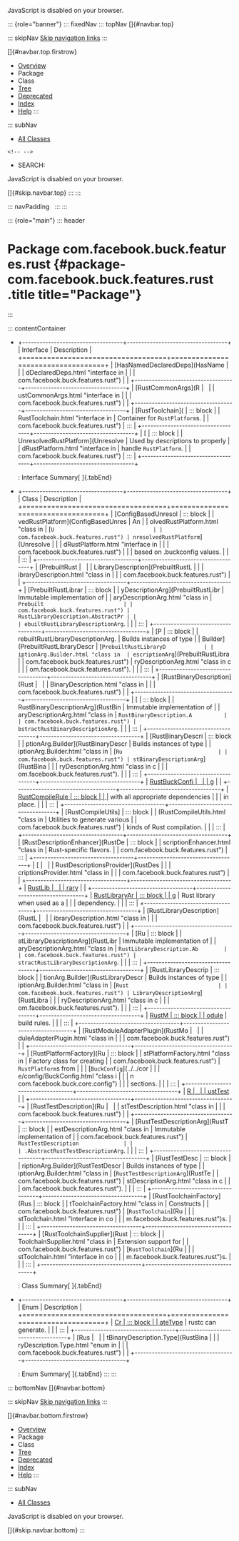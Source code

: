 <div>

JavaScript is disabled on your browser.

</div>

::: {role="banner"}
::: fixedNav
::: topNav
[]{#navbar.top}

::: skipNav
[Skip navigation links](#skip.navbar.top "Skip navigation links")
:::

[]{#navbar.top.firstrow}

-   [Overview](../../../../../index.html)
-   Package
-   Class
-   [Tree](package-tree.html)
-   [Deprecated](../../../../../deprecated-list.html)
-   [Index](../../../../../index-all.html)
-   [Help](../../../../../help-doc.html)
:::

::: subNav
-   [All Classes](../../../../../allclasses.html)

```{=html}
<!-- -->
```
-   SEARCH:

<div>

<div>

JavaScript is disabled on your browser.

</div>

</div>

[]{#skip.navbar.top}
:::
:::

::: navPadding
 
:::
:::

::: {role="main"}
::: header
# Package com.facebook.buck.features.rust {#package-com.facebook.buck.features.rust .title title="Package"}
:::

::: contentContainer
-   +-----------------------------------+-----------------------------------+
    | Interface                         | Description                       |
    +===================================+===================================+
    | [HasNamedDeclaredDeps](HasName    |                                   |
    | dDeclaredDeps.html "interface in  |                                   |
    | com.facebook.buck.features.rust") |                                   |
    +-----------------------------------+-----------------------------------+
    | [RustCommonArgs](R                |                                   |
    | ustCommonArgs.html "interface in  |                                   |
    | com.facebook.buck.features.rust") |                                   |
    +-----------------------------------+-----------------------------------+
    | [RustToolchain](                  | ::: block                         |
    | RustToolchain.html "interface in  | Container for `RustPlatform`s.    |
    | com.facebook.buck.features.rust") | :::                               |
    +-----------------------------------+-----------------------------------+
    | [                                 | ::: block                         |
    | UnresolvedRustPlatform](Unresolve | Used by descriptions to properly  |
    | dRustPlatform.html "interface in  | handle `RustPlatform`.            |
    | com.facebook.buck.features.rust") | :::                               |
    +-----------------------------------+-----------------------------------+

    : Interface Summary[ ]{.tabEnd}

-   +-----------------------------------+-----------------------------------+
    | Class                             | Description                       |
    +===================================+===================================+
    | [ConfigBasedUnresol               | ::: block                         |
    | vedRustPlatform](ConfigBasedUnres | An                                |
    | olvedRustPlatform.html "class in  | [`U                               |
    | com.facebook.buck.features.rust") | nresolvedRustPlatform`](Unresolve |
    |                                   | dRustPlatform.html "interface in  |
    |                                   | com.facebook.buck.features.rust") |
    |                                   | based on .buckconfig values.      |
    |                                   | :::                               |
    +-----------------------------------+-----------------------------------+
    | [PrebuiltRust                     |                                   |
    | LibraryDescription](PrebuiltRustL |                                   |
    | ibraryDescription.html "class in  |                                   |
    | com.facebook.buck.features.rust") |                                   |
    +-----------------------------------+-----------------------------------+
    | [PrebuiltRustLibrar               | ::: block                         |
    | yDescriptionArg](PrebuiltRustLibr | Immutable implementation of       |
    | aryDescriptionArg.html "class in  | `Prebuilt                         |
    | com.facebook.buck.features.rust") | RustLibraryDescription.AbstractPr |
    |                                   | ebuiltRustLibraryDescriptionArg`. |
    |                                   | :::                               |
    +-----------------------------------+-----------------------------------+
    | [P                                | ::: block                         |
    | rebuiltRustLibraryDescriptionArg. | Builds instances of type          |
    | Builder](PrebuiltRustLibraryDescr | [`PrebuiltRustLibraryD            |
    | iptionArg.Builder.html "class in  | escriptionArg`](PrebuiltRustLibra |
    | com.facebook.buck.features.rust") | ryDescriptionArg.html "class in c |
    |                                   | om.facebook.buck.features.rust"). |
    |                                   | :::                               |
    +-----------------------------------+-----------------------------------+
    | [RustBinaryDescription](Rust      |                                   |
    | BinaryDescription.html "class in  |                                   |
    | com.facebook.buck.features.rust") |                                   |
    +-----------------------------------+-----------------------------------+
    | [                                 | ::: block                         |
    | RustBinaryDescriptionArg](RustBin | Immutable implementation of       |
    | aryDescriptionArg.html "class in  | `RustBinaryDescription.A          |
    | com.facebook.buck.features.rust") | bstractRustBinaryDescriptionArg`. |
    |                                   | :::                               |
    +-----------------------------------+-----------------------------------+
    | [RustBinaryDescri                 | ::: block                         |
    | ptionArg.Builder](RustBinaryDescr | Builds instances of type          |
    | iptionArg.Builder.html "class in  | [`Ru                              |
    | com.facebook.buck.features.rust") | stBinaryDescriptionArg`](RustBina |
    |                                   | ryDescriptionArg.html "class in c |
    |                                   | om.facebook.buck.features.rust"). |
    |                                   | :::                               |
    +-----------------------------------+-----------------------------------+
    | [RustBuckConfi                    |                                   |
    | g](RustBuckConfig.html "class in  |                                   |
    | com.facebook.buck.features.rust") |                                   |
    +-----------------------------------+-----------------------------------+
    | [RustCompileRule                  | ::: block                         |
    | ](RustCompileRule.html "class in  | Generate a rustc command line     |
    | com.facebook.buck.features.rust") | with all appropriate dependencies |
    |                                   | in place.                         |
    |                                   | :::                               |
    +-----------------------------------+-----------------------------------+
    | [RustCompileUtils]                | ::: block                         |
    | (RustCompileUtils.html "class in  | Utilities to generate various     |
    | com.facebook.buck.features.rust") | kinds of Rust compilation.        |
    |                                   | :::                               |
    +-----------------------------------+-----------------------------------+
    | [RustDescriptionEnhancer](RustDe  | ::: block                         |
    | scriptionEnhancer.html "class in  | Rust-specific flavors.            |
    | com.facebook.buck.features.rust") | :::                               |
    +-----------------------------------+-----------------------------------+
    | [                                 |                                   |
    | RustDescriptionsProvider](RustDes |                                   |
    | criptionsProvider.html "class in  |                                   |
    | com.facebook.buck.features.rust") |                                   |
    +-----------------------------------+-----------------------------------+
    | [RustLib                          |                                   |
    | rary](RustLibrary.html "class in  |                                   |
    | com.facebook.buck.features.rust") |                                   |
    +-----------------------------------+-----------------------------------+
    | [RustLibraryAr                    | ::: block                         |
    | g](RustLibraryArg.html "class in  | Generate linker command line for  |
    | com.facebook.buck.features.rust") | Rust library when used as a       |
    |                                   | dependency.                       |
    |                                   | :::                               |
    +-----------------------------------+-----------------------------------+
    | [RustLibraryDescription](RustL    |                                   |
    | ibraryDescription.html "class in  |                                   |
    | com.facebook.buck.features.rust") |                                   |
    +-----------------------------------+-----------------------------------+
    | [Ru                               | ::: block                         |
    | stLibraryDescriptionArg](RustLibr | Immutable implementation of       |
    | aryDescriptionArg.html "class in  | `RustLibraryDescription.Ab        |
    | com.facebook.buck.features.rust") | stractRustLibraryDescriptionArg`. |
    |                                   | :::                               |
    +-----------------------------------+-----------------------------------+
    | [RustLibraryDescrip               | ::: block                         |
    | tionArg.Builder](RustLibraryDescr | Builds instances of type          |
    | iptionArg.Builder.html "class in  | [`Rust                            |
    | com.facebook.buck.features.rust") | LibraryDescriptionArg`](RustLibra |
    |                                   | ryDescriptionArg.html "class in c |
    |                                   | om.facebook.buck.features.rust"). |
    |                                   | :::                               |
    +-----------------------------------+-----------------------------------+
    | [RustM                            | ::: block                         |
    | odule](RustModule.html "class in  | A modules that provides Rust      |
    | com.facebook.buck.features.rust") | build rules.                      |
    |                                   | :::                               |
    +-----------------------------------+-----------------------------------+
    | [RustModuleAdapterPlugin](RustMo  |                                   |
    | duleAdapterPlugin.html "class in  |                                   |
    | com.facebook.buck.features.rust") |                                   |
    +-----------------------------------+-----------------------------------+
    | [RustPlatformFactory](Ru          | ::: block                         |
    | stPlatformFactory.html "class in  | Factory class for creating        |
    | com.facebook.buck.features.rust") | `RustPlatform`s from              |
    |                                   | [`BuckConfig`](../../cor          |
    |                                   | e/config/BuckConfig.html "class i |
    |                                   | n com.facebook.buck.core.config") |
    |                                   | sections.                         |
    |                                   | :::                               |
    +-----------------------------------+-----------------------------------+
    | [R                                |                                   |
    | ustTest](RustTest.html "class in  |                                   |
    | com.facebook.buck.features.rust") |                                   |
    +-----------------------------------+-----------------------------------+
    | [RustTestDescription](Ru          |                                   |
    | stTestDescription.html "class in  |                                   |
    | com.facebook.buck.features.rust") |                                   |
    +-----------------------------------+-----------------------------------+
    | [RustTestDescriptionArg](RustT    | ::: block                         |
    | estDescriptionArg.html "class in  | Immutable implementation of       |
    | com.facebook.buck.features.rust") | `RustTestDescription              |
    |                                   | .AbstractRustTestDescriptionArg`. |
    |                                   | :::                               |
    +-----------------------------------+-----------------------------------+
    | [RustTestDesc                     | ::: block                         |
    | riptionArg.Builder](RustTestDescr | Builds instances of type          |
    | iptionArg.Builder.html "class in  | [`RustTestDescriptionArg`](RustTe |
    | com.facebook.buck.features.rust") | stDescriptionArg.html "class in c |
    |                                   | om.facebook.buck.features.rust"). |
    |                                   | :::                               |
    +-----------------------------------+-----------------------------------+
    | [RustToolchainFactory](Rus        | ::: block                         |
    | tToolchainFactory.html "class in  | Constructs                        |
    | com.facebook.buck.features.rust") | [`RustToolchain`](Ru              |
    |                                   | stToolchain.html "interface in co |
    |                                   | m.facebook.buck.features.rust")s. |
    |                                   | :::                               |
    +-----------------------------------+-----------------------------------+
    | [RustToolchainSupplier](Rust      | ::: block                         |
    | ToolchainSupplier.html "class in  | Extension support for             |
    | com.facebook.buck.features.rust") | [`RustToolchain`](Ru              |
    |                                   | stToolchain.html "interface in co |
    |                                   | m.facebook.buck.features.rust")s. |
    |                                   | :::                               |
    +-----------------------------------+-----------------------------------+

    : Class Summary[ ]{.tabEnd}

-   +-----------------------------------+-----------------------------------+
    | Enum                              | Description                       |
    +===================================+===================================+
    | [Cr                               | ::: block                         |
    | ateType](CrateType.html "enum in  | Describe the kinds of crates      |
    | com.facebook.buck.features.rust") | rustc can generate.               |
    |                                   | :::                               |
    +-----------------------------------+-----------------------------------+
    | [Rus                              |                                   |
    | tBinaryDescription.Type](RustBina |                                   |
    | ryDescription.Type.html "enum in  |                                   |
    | com.facebook.buck.features.rust") |                                   |
    +-----------------------------------+-----------------------------------+

    : Enum Summary[ ]{.tabEnd}
:::
:::

::: bottomNav
[]{#navbar.bottom}

::: skipNav
[Skip navigation links](#skip.navbar.bottom "Skip navigation links")
:::

[]{#navbar.bottom.firstrow}

-   [Overview](../../../../../index.html)
-   Package
-   Class
-   [Tree](package-tree.html)
-   [Deprecated](../../../../../deprecated-list.html)
-   [Index](../../../../../index-all.html)
-   [Help](../../../../../help-doc.html)
:::

::: subNav
-   [All Classes](../../../../../allclasses.html)

<div>

<div>

JavaScript is disabled on your browser.

</div>

</div>

[]{#skip.navbar.bottom}
:::
